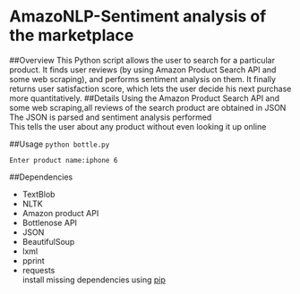 # AmazoNLP-Sentiment analysis of the marketplace
##Overview
This Python script allows the user to search for a particular product. It finds user reviews (by using Amazon Product Search API and some web scraping), and performs sentiment analysis on them. It finally returns user satisfaction score, which lets the user decide his next purchase more quantitatively.
##Details
Using the Amazon Product Search API and some web scraping,all reviews of the search product are obtained in JSON</br>
The JSON is parsed and sentiment analysis performed</br>
This tells  the user about any product without even looking it up online 

##Usage
``python bottle.py``<p>
``Enter product name:iphone 6``


##Dependencies
* TextBlob
* NLTK
* Amazon product API
* Bottlenose API
* JSON
* BeautifulSoup
* lxml
* pprint 
* requests</br>
install missing dependencies using [pip](https://pypi.python.org/pypi/pip)
